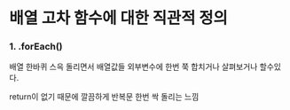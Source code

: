 # 배열 고차 함수에 대한 직관적 정의

### 1. .forEach()

배열 한바퀴 스윽 돌리면서 배열값들 외부변수에 한번 쭉 합치거나 살펴보거나 할수있다.

return이 없기 때문에 깔끔하게 반복문 한번 싹 돌리는 느낌

